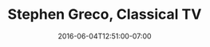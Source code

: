 ---
title: "Stephen Greco, Classical TV"
description: " "
date: "2016-06-04T12:51:00-07:00"
quote: "Steve has always been able to solve the problems that I have brought him in an wide variety of projects, and *I think of him as the ideal of a designer who listens to client needs* and presents surprising, entertaining, and financially suitable solutions."
---